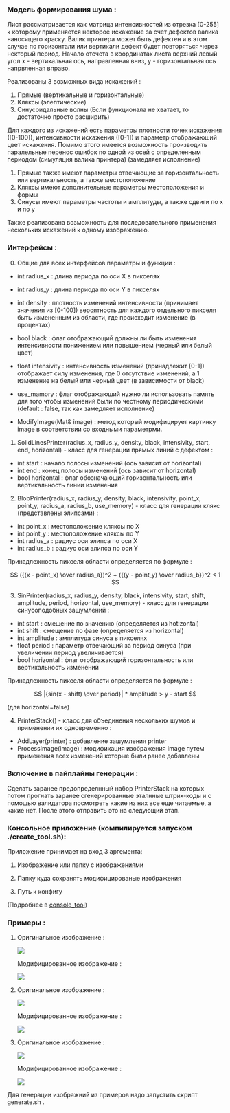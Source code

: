 ### Модель формирования шума :
Лист рассматривается как матрица интенсивностей из отрезка [0-255] к которому применяется некторое искажение за счет дефектов валика наносящего краску.
Валик принтера может быть дефектен и в этом случае по горизонтали или вертикали дефект будет повторяться через некторый период. Начало отсчета в координатах листа верхний левый угол x - вертикальная ось, направленная вниз, y - горизонтальная ось напрвленная вправо.

Реализованы 3 возможных вида искажений : 
1. Прямые (вертикальные и горизонтальные)
2. Кляксы (элептические)
3. Синусоидальные волны 
(Если функционала не хватает, то достаточно просто расширить)

Для каждого из искажений есть параметры плотности точек искажения ([0-100]), интенсивности искажения ([0-1]) и параметр отображаюший цвет искажения. Помимо этого имеется возможность производить паралельные перенос ошибок по одной из осей с определенным периодом (симуляция валика принтера) (замедляет исполнение)

1. Прямые также имеют параметры отвечающие за горизонтальность или вертикальность, а также местоположение
2. Кляксы имеют дополнительные параметры местоположения и формы
3. Синусы имеют параметры частоты и амплитуды, а также сдвиги по x и по y

Также реализована возможность для последовательного применения нескольких искажений к одному изображению.

### Интерфейсы : 
0) Общие для всех интерфейсов параметры и функции :
- int radius_x : длина периода по оси X в пикселях
- int radius_y : длина периода по оси Y в пикселях
- int density : плотность изменений интенсивности (принимает значения из [0-100]) вероятность для каждого отдельного пикселя быть измененным из области, где происходит изменение (в процентах)
- bool black : флаг отображающий должны ли быть изменения интенсивности понижением или повышением (черный или белый цвет)
- float intensivity : интенсивность изменений (принадлежит [0-1]) отображает силу изменения, где 0 отсутствие изменений, а 1 изменение на белый или черный цвет (в зависимости от black)

- use_mamory : флаг отображаюший нужно ли использовать память для того чтобы изменений были по честному периодическими (default : false, так как замедляет исполнение)

- ModifyImage(Mat& image) : метод который модифицирует картинку image в соответствии со входными параметрми.
1) SolidLinesPrinter(radius_x, radius_y, density, black, intensivity, start, end, horizontal) - класс для генерации прямых линий с дефектом :

- int start : начало полосы изменений (ось зависит от horizontal)
- int end : конец полосы изменений (ось зависит от horizontal)
- bool horizontal : флаг обозначающий горизонтальность или вертикальность линии изменения

2) BlobPrinter(radius_x, radius_y, density, black, intensivity, point_x, point_y, radius_a, radius_b, use_memory) - класс для генерации клякс (представлены элипсами) :

- int point_x : местоположение кляксы по X
- int point_y : местоположение кляксы по Y
- int radius_a : радиус оси элипса по оси X
- int radius_b : радиус оси элипса по оси Y

Принадлежность пикселя области определяется по формуле :

$$ ({(x - point_x) \over radius_a})^2 + ({(y - point_y) \over radius_b})^2 < 1 $$

3) SinPrinter(radius_x, radius_y, density, black, intensivity, start, shift, amplitude, period, horizontal, use_memory) - класс для генерации синусоподобных зашумлений :

- int start : смещение по значению (определяется из hotizontal)
- int shift : смещение по фазе (определяется из horizontal)
- int amplitude : амплитуда синуса в пикселях
- float period : параметр отвечающий за период синуса (при увеличении период увеличивается)
- bool horizontal : флаг отображающий горизонтальность или вертикальность изменений

Принадлежность пикселя области определяется по формуле :

$$ |{sin(x - shift) \over period}| * amplitude > y - start $$ 

 (для horizontal=false)

4) PrinterStack() - класс для объединения нескольких шумов и применении их одновременно :

- AddLayer(printer) : добавление зашумления printer
- ProcessImage(image) : модификация изображения image путем применения всех изменений которые были ранее добавлены

### Включение в пайплайны генерации : 

Сделать заранее предопределнный набор PrinterStack на которых потом прогнать заранее сгенерированные эталнные штрих-коды и с помощью валидатора посмотреть какие из них все еще читаемые, а какие нет. После этого отправить это на следующий этап.

### Консольное приложение (компилируется запуском ./create_tool.sh):

Приложение принимает на вход 3 аргемента:

1. Изображение или папку с изображениями

2. Папку куда сохранять модифицированые изображения

3. Путь к конфигу 

(Подробнее в [console_tool](console_tool/README.md))


### Примеры : 
1. Оригинальное изображение :

   ![](example/imgs/first.jpg)

   Модифицированное изображение :

   ![](example/imgs_modified/first_m.jpg)

2. Оригинальное изображение :

   ![](example/imgs/first.jpg)

   Модифицированное изображение :

   ![](example/imgs_modified/second_m.jpg)

3. Оригинальное изображение :

   ![](example/imgs/third.jpg)

   Модифицированное изображение :

   ![](example/imgs_modified/third_m.jpg)


Для генерации изображний из примеров надо запустить скрипт generate.sh .
